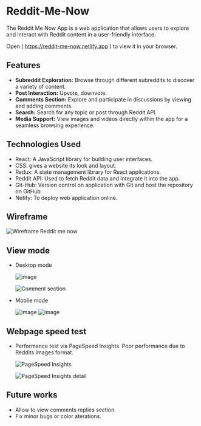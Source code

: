 # Reddit-Me-Now

The Reddit Me Now App is a web application that allows users to explore and interact with Reddit content in a user-friendly interface.

Open ( https://reddit-me-now.netlify.app ) to view it in your browser.

## Features

- **Subreddit Exploration:** Browse through different subreddits to discover a variety of content.
- **Post Interaction:** Upvote, downvote.
- **Comments Section:** Explore and participate in discussions by viewing and adding comments.
- **Search:** Search for any topic or post through Reddit API.
- **Media Support:** View images and videos directly within the app for a seamless browsing experience.

## Technologies Used

- React: A JavaScript library for building user interfaces.
- CSS: gives a website its look and layout.
- Redux: A state management library for React applications.
- Reddit API: Used to fetch Reddit data and integrate it into the app.
- Git-Hub: Version control on application with Git and host the repository on GitHub
- Netify: To deploy web application online.

## Wireframe

  ![Wireframe Reddit me now](https://github.com/Phil-Chuong/reddit-me-now/assets/68432036/6df0edeb-578a-4876-b4da-eca23671e0fa)


## View mode

- Desktop mode

  ![image](https://github.com/Phil-Chuong/reddit-me-now/assets/68432036/f1308ab8-8dc0-4a2d-b9c1-5c3000700b39)

  ![Comment section](https://github.com/Phil-Chuong/reddit-me-now/assets/68432036/08885b0e-ee94-4f4e-9ef4-6a40be0236b9)



- Moblie mode

  ![image](https://github.com/Phil-Chuong/reddit-me-now/assets/68432036/1d343851-c09b-4f84-967a-325dd98db610)          ![image](https://github.com/Phil-Chuong/reddit-me-now/assets/68432036/e7a5acc0-4600-4cfe-bae3-6c832b594044)



## Webpage speed test

- Performance test via PageSpeed Insights.
  Poor performance due to Reddits Images format.

  ![PageSpeed Insights](https://github.com/Phil-Chuong/reddit-me-now/assets/68432036/746703ad-89c2-4f43-a983-2b6b0219f296)

  ![PageSpeed Insights detail](https://github.com/Phil-Chuong/reddit-me-now/assets/68432036/f0cd13d9-6710-49d1-95d8-3dc750d9753a)

## Future works
- Allow to view comments replies section.
- Fix minor bugs or color aterations.


